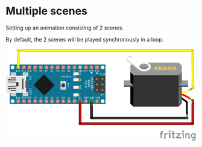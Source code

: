 # Multiple scenes

Setting up an animation consisting of 2 scenes.

By default, the 2 scenes will be played synchronously in a loop.

![Arduino Nano with servo](../../images/arduino-nano-with-servo.png)
